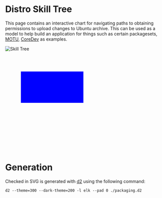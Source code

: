 # Distro Skill Tree

This page contains an interactive chart for navigating paths to obtaining
permissions to upload changes to Ubuntu archive. This can be used as a model
to help build an application for things such as certain packagesets, 
[MOTU](https://wiki.ubuntu.com/MOTU), 
[CoreDev](https://wiki.ubuntu.com/UbuntuDevelopers#Ubuntu_Core_Developers) 
as examples.

![Skill Tree](./packaging.svg)

<svg width="400" height="300" xmlns="./packaging.svg">
    <a href="./packaging.svg">
        <rect x="50" y="50" width="200" height="100" fill="blue" />
    </a>

</svg>

# Generation

Checked in SVG is generated with [d2](https://d2lang.com) using the following
command:

```
d2 --theme=300 --dark-theme=200 -l elk --pad 0 ./packaging.d2
```
